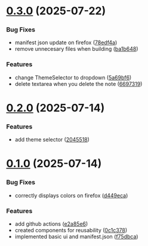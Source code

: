 # [0.3.0](https://github.com/PMFrancisco/Notably/compare/v0.2.0...v0.3.0) (2025-07-22)


### Bug Fixes

* manifest json update on firefox ([78edf4a](https://github.com/PMFrancisco/Notably/commit/78edf4a4f9727c9fd1e894caf691f94d7f4b87f2))
* remove unnecesary files when building ([ba1b648](https://github.com/PMFrancisco/Notably/commit/ba1b648ca5ce969e3eb05c19e735ebfef4f3b6ad))


### Features

* change ThemeSelector to dropdown ([5a69bf6](https://github.com/PMFrancisco/Notably/commit/5a69bf688654473e85957db2d170ef3e1078bf6f))
* delete textarea when you delete the note ([6697319](https://github.com/PMFrancisco/Notably/commit/6697319159881f4c5cdc722286a4d722bcc43b71))



# [0.2.0](https://github.com/PMFrancisco/Notably/compare/v0.1.0...v0.2.0) (2025-07-14)


### Features

* add theme selector ([2045518](https://github.com/PMFrancisco/Notably/commit/2045518dd41de8b8afc2533b52333cf3311e3175))



# [0.1.0](https://github.com/PMFrancisco/Notably/compare/f75dbca44d31938b32b8504ce39d53f0ad431e05...v0.1.0) (2025-07-14)


### Bug Fixes

* correctly displays colors on firefox ([d449eca](https://github.com/PMFrancisco/Notably/commit/d449eca3ddad96de3e922157a24421568bbb00d4))


### Features

* add github actions ([e2a85e6](https://github.com/PMFrancisco/Notably/commit/e2a85e6fc6b36ac7fe90c285fb1eebd99906a8ad))
* created components for reusability ([0c1c378](https://github.com/PMFrancisco/Notably/commit/0c1c378402e48fade910687d3773b8c4ed8c2279))
* implemented basic ui and manifest.json ([f75dbca](https://github.com/PMFrancisco/Notably/commit/f75dbca44d31938b32b8504ce39d53f0ad431e05))



